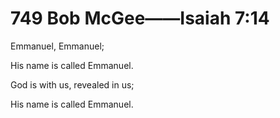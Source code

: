 # 749 Bob McGee——Isaiah 7:14

Emmanuel, Emmanuel;

His name is called Emmanuel.

God is with us, revealed in us;

His name is called Emmanuel.

